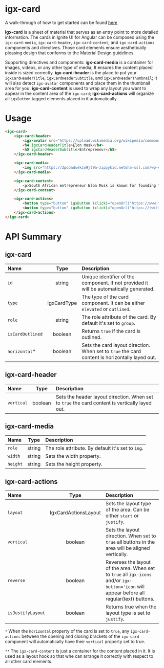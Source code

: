 # igx-card

A walk-through of how to get started can be found [here](https://www.infragistics.com/products/ignite-ui-angular/angular/components/card.html)

**igx-card** is a sheet of material that serves as an entry point to more detailed information. The cards in Ignite UI for Angular can be composed using the `igx-card-media`, `igx-card-header`, `igx-card-content`, and `igx-card-actions` components and directives. Those card elements ensure aesthetically pleasing design that conforms to the Material Design guidelines.

Supporting directives and components:
**igx-card-media** is a container for images, videos, or any other type of media; It ensures the content placed inside is sized correctly.
**igx-card-header** is the place to put your `igxCardHeaderTitle`, `igxCardHeaderSubtitle`, and `igxCardHeaderThumbnail`; It will also detect `igx-avatar` components and place them in the thumbnail area for you.
**igx-card-content** is used to wrap any layout you want to appear in the content area of the `igx-card`;
**igx-card-actions** will organize all `igxButton` tagged elements placed in it automatically.

# Usage
```html
<igx-card>
    <igx-card-header>
        <igx-avatar src="https://upload.wikimedia.org/wikipedia/commons/4/49/Elon_Musk_2015.jpg"></igx-avatar>
        <h4 igxCardHeaderTitle>Elon Musk</h4>
        <h5 igxCardHeaderSubtitle>Entrepreneur</h5>
    </igx-card-header>

    <igx-card-media>
        <img src="https://2pobaduekzw9jt9a-zippykid.netdna-ssl.com/wp-content/uploads/2017/01/elon-musk.jpg">
    </igx-card-media>

    <igx-card-content>
        <p>South African entrepreneur Elon Musk is known for founding Tesla Motors and SpaceX, which launched a landmark commercial spacecraft in 2012.</p>
    </igx-card-content>

    <igx-card-actions>
        <button type="button" igxButton (click)="openUrl('https://www.facebook.com/pages/Elon-Musk/108250442531979')">Like</button>
        <button type="button" igxButton (click)="openUrl('https://twitter.com/elonmusk')">Share</button>
    </igx-card-actions>
</igx-card>
```
# API Summary 

## igx-card
| Name   |      Type      |  Description |
|:----------|:-------------:|:------|
| `id` | string | Unique identifier of the component. If not provided it will be automatically generated.|
| `type` | IgxCardType | The type of the card component. It can be either `elevated` or `outlined`. |
| `role` | string | The role attribute of the card. By default it's set to `group`. |
| `isCardOutlined` | boolean | Returns `true` if the card is outlined. |
| `horizontal`* | boolean | Sets the card layout direction. When set to `true` the card content is horizontally layed out. |

## igx-card-header
| Name   |      Type      |  Description |
|:----------|:-------------:|:------|
| `vertical` | boolean | Sets the header layout direction. When set to `true` the card content is vertically layed out. |

## igx-card-media
| Name   |      Type      |  Description |
|:----------|:-------------:|:------|
| `role` | string | The role attribute. By default it's set to `img`. |
| `width` | string | Sets the width property. |
| `height` | string | Sets the height property. |

## igx-card-actions
| Name   |      Type      |  Description |
|:----------|:-------------:|:------|
| `layout` | IgxCardActionsLayout | Sets the layout type of the area. Can be either `start` or `justify`. |
| `vertical` | boolean | Sets the layout direction. When set to `true` all buttons in the area will be aligned vertically. |
| `reverse` | boolean | Reverses the layout of the area. When set to `true` all `igx-icons` and/or `igx-button='icon` will appear before all regular(text) buttons. |
| `isJustifyLayout` | boolean | Returns true when the layout type is set to `justify`. |


`*` When the `horizontal` property of the card is set to `true`, any `igx-card-actions` between the opening and closing brackets of the `igx-card` component will automatically have their `vertical` property set to true.

`**` The `igx-card-content` is just a container for the content placed in it. It is used as a layout hook so that whe can arrange it correctly with respect to all other card elements.
